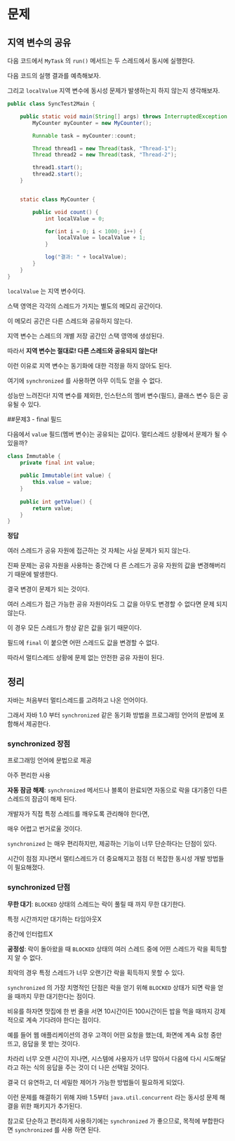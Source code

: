 # 문제

## 지역 변수의 공유

다음 코드에서 `MyTask` 의 `run()` 메서드는 두 스레드에서 동시에 실행한다.

다음 코드의 실행 결과를 예측해보자.

그리고 `localValue` 지역 변수에 동시성 문제가 발생하는지 하지 않는지 생각해보자.


```java
public class SyncTest2Main {

    public static void main(String[] args) throws InterruptedException {
        MyCounter myCounter = new MyCounter();

        Runnable task = myCounter::count;

        Thread thread1 = new Thread(task, "Thread-1");
        Thread thread2 = new Thread(task, "Thread-2");

        thread1.start();
        thread2.start();
    }


    static class MyCounter {

        public void count() {
            int localValue = 0;

            for(int i = 0; i < 1000; i++) {
                localValue = localValue + 1;
            }

            log("결과: " + localValue);
        }
    }
}
```
`localValue` 는 지역 변수이다.

스택 영역은 각각의 스레드가 가지는 별도의 메모리 공간이다. 

이 메모리 공간은 다른 스레드와 공유하지 않는다. 

지역 변수는 스레드의 개별 저장 공간인 스택 영역에 생성된다.

따라서 **지역 변수는 절대로! 다른 스레드와 공유되지 않는다!**

이런 이유로 지역 변수는 동기화에 대한 걱정을 하지 않아도 된다.

여기에 `synchronized` 를 사용하면 아무 이득도 얻을 수 없다. 

성능만 느려진다! 지역 변수를 제외한, 인스턴스의 멤버 변수(필드), 클래스 변수 등은 공유될 수 있다.

##문제3 - final 필드

다음에서 `value` 필드(멤버 변수)는 공유되는 값이다. 멀티스레드 상황에서 문제가 될 수 있을까?

```java
class Immutable {
    private final int value;
    
    public Immutable(int value) {
        this.value = value;
    }
    
    public int getValue() {
        return value;
    } 
}
```
**정답**

여러 스레드가 공유 자원에 접근하는 것 자체는 사실 문제가 되지 않는다. 

진짜 문제는 공유 자원을 사용하는 중간에 다 른 스레드가 공유 자원의 값을 변경해버리기 때문에 발생한다. 

결국 변경이 문제가 되는 것이다.

여러 스레드가 접근 가능한 공유 자원이라도 그 값을 아무도 변경할 수 없다면 문제 되지 않는다. 

이 경우 모든 스레드가 항상 같은 값을 읽기 때문이다.

필드에 `final` 이 붙으면 어떤 스레드도 값을 변경할 수 없다. 

따라서 멀티스레드 상황에 문제 없는 안전한 공유 자원이 된다.

## 정리

자바는 처음부터 멀티스레드를 고려하고 나온 언어이다. 

그래서 자바 1.0 부터 `synchronized` 같은 동기화 방법을 프로그래밍 언어의 문법에 포함해서 제공한다.

### **synchronized 장점**

프로그래밍 언어에 문법으로 제공

아주 편리한 사용

**자동 잠금 해제**: `synchronized` 메서드나 블록이 완료되면 자동으로 락을 대기중인 다른 스레드의 잠금이 해제 된다. 

개발자가 직접 특정 스레드를 깨우도록 관리해야 한다면, 

매우 어렵고 번거로울 것이다.

`synchronized` 는 매우 편리하지만, 제공하는 기능이 너무 단순하다는 단점이 있다. 

시간이 점점 지나면서 멀티스레드가 더 중요해지고 점점 더 복잡한 동시성 개발 방법들이 필요해졌다.

### **synchronized 단점**

**무한 대기**: `BLOCKED` 상태의 스레드는 락이 풀릴 때 까지 무한 대기한다.

특정 시간까지만 대기하는 타임아웃X

중간에 인터럽트X

**공정성**: 락이 돌아왔을 때 `BLOCKED` 상태의 여러 스레드 중에 어떤 스레드가 락을 획득할 지 알 수 없다. 

최악의 경우 특정 스레드가 너무 오랜기간 락을 획득하지 못할 수 있다.

`synchronized` 의 가장 치명적인 단점은 락을 얻기 위해 `BLOCKED` 상태가 되면 락을 얻을 때까지 무한 대기한다는 점이다. 

비유를 하자면 맛집에 한 번 줄을 서면 10시간이든 100시간이든 밥을 먹을 때까지 강제적으로 계속 기다려야 한다는 점이다.

예를 들어 웹 애플리케이션의 경우 고객이 어떤 요청을 했는데, 화면에 계속 요청 중만 뜨고, 응답을 못 받는 것이다. 

차라리 너무 오랜 시간이 지나면, 시스템에 사용자가 너무 많아서 다음에 다시 시도해달라고 하는 식의 응답을 주는 것이 더 나은 선택일 것이다.

결국 더 유연하고, 더 세밀한 제어가 가능한 방법들이 필요하게 되었다. 

이런 문제를 해결하기 위해 자바 1.5부터 `java.util.concurrent` 라는 동시성 문제 해결을 위한 패키지가 추가된다.

참고로 단순하고 편리하게 사용하기에는 `synchronized` 가 좋으므로, 목적에 부합한다면 `synchronized` 를 사용 하면 된다.






















